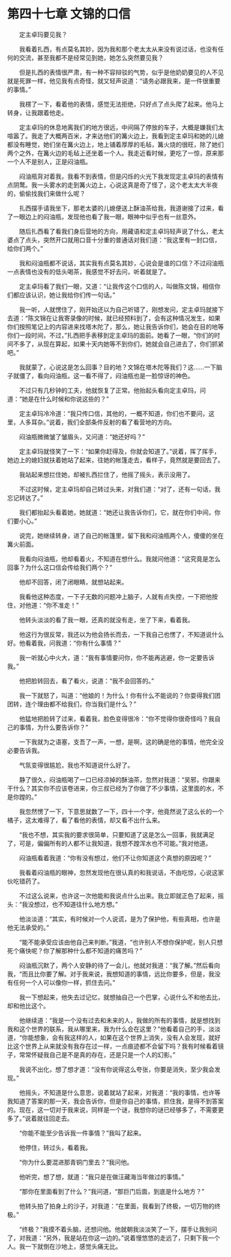 # 第四十七章 文锦的口信


　　定主卓玛要见我？

　　我看着扎西，有点莫名其妙，因为我和那个老太太从来没有说过话，也没有任何的交流，甚至我都不是经常见到她，她怎么突然要见我？

　　但是扎西的表情很严肃，有一种不容辩驳的气势，似乎是他奶奶要见的人不见就是死罪一样，他见我有点奇怪，就又轻声说道：“请务必跟我来，是一件很重要的事情。”

　　我楞了一下，看着他的表情，感觉无法拒绝，只好点了点头爬了起来。他马上转身，让我跟着他走。

　　定主卓玛的休息地离我们的地方很远，中间隔了停放的车子，大概是嫌我们太喧嚣了。我走了大概两百米，才来达他们的篝火边上，我看到定主卓玛和她的儿媳都没有睡觉，她们坐在篝火边上，地上铺着厚厚的毛毡，篝火烧的很旺，除了她们两个之外，在篝火边的毛毡上还坐着一个人。我走近看时候，更吃了一惊，原来那一个人不是别人，正是闷油瓶。

　　闷油瓶背对着我，我看不到表情，但是闪烁的火光下我发现定主卓玛的表情有点阴鹜。我一头雾水的走到篝火边上，心说这真是奇了怪了，这个老太太大半夜的，偷偷找我们来做什么呢？

　　扎西摆手请我坐下，那老太婆的儿媳便送上酥油茶给我，我道谢接了过来，看了一眼边上的闷油瓶，发现他也看了我一眼，眼神中似乎也有一丝意外。

　　随后扎西看了看我们身后营地的方向，用藏语和定主卓玛轻声说了什么，老太婆点了点头，突然开口就用口音十分重的普通话对我们道：“我这里有一封口信，给你们两个。”

　　我和闷油瓶都不说话，其实我有点莫名其妙，心说会是谁的口信？不过闷油瓶一点表情也没有的低头喝茶，我感觉不好去问，听着就是了。

　　定主卓玛看了我们一眼，又道：“让我传这个口信的人，叫做陈文锦，相信你们都应该认识，她让我给你们传一句话。”

　　我一听，人就愣住了，刚开始还以为自己听错了，刚想发问，定主卓玛就接下去道：“陈文锦在让我寄录像的时候，就已经预料到了，会有这种情况发生，如果你们按照笔记上的内容进来找塔木陀了，那么，她让我告诉你们，她会在目的地等你们一段时间，不过，”扎西把手表移到定主卓玛的面前。她看了一眼，“你们的时间不多了，从现在算起，如果十天内她等不到你们，她就会自己进去了，你们抓紧吧。”

　　我就蒙了，心说这是怎么回事？目的地？文锦在塔木陀等我们？这……一下脑子就僵了，看向闷油瓶，这一看不得了，闷油瓶也是一脸惊讶的神色。

　　不过只有几秒钟的工夫，他就恢复了正常。他抬起头看向定主卓玛，问道：“她是在什么时候和你说这些的？”

　　定主卓玛冷冷道：“我只传口信，其他的，一概不知道，你们也不要问，这里，人多耳杂。”说着，我们全部条件反射的看了看营地的方向。

　　闷油瓶微微皱了皱眉头，又问道：“她还好吗？”

　　定主卓玛就怪笑了一下：“如果你赶得及，你就会知道了。”说着，挥了挥手，她边上的媳妇就扶着她站了起来，往她的帐篷走去，看样子，竟然就是要回去了。

　　我站起来想拦住她，却被扎西拦住了，他摇了摇头，表示没用了。

　　不过这时候，定主卓玛却自己转过头来，对我们道：“对了，还有一句话，我忘记转达了。”

　　我们都抬起头看着她，她就道：“她还让我告诉你们，它，就在你们中间，你们要小心。”

　　说完，她继续转身，进了自己的帐篷里，留下我和闷油瓶两个人，傻傻的坐在篝火前面。

　　我看向闷油瓶，他却看着火，不知道在想什么。我就问他道：“这究竟是怎么回事？为什么这口信会传给我们两个？”

　　他却不回答，闭了闭眼睛，就想站起来。

　　我看他这种态度，一下子无数的问题冲上脑子，人就有点失控，一下把他按住，对他道：“你不准走！”

　　他转头淡淡的看了我一眼，还真的就没有走，坐了下来，看着我。

　　他这行为很反常，我还以为他会扬长而去，一下我自己也愣了，不知道说什么好。他看着我，问我道：“你有什么事情？”

　　我一听就心中火大，道：“我有事情要问你，你不能再逃避，你一定要告诉我。”

　　他把脸转回去，看了看火，说道：“我不会回答的。”

　　我一下就怒了，叫道：“他娘的！为什么！你有什么不能说的？你耍得我们团团转，连个理由都不给我们，你当我们是什么？”

　　他猛地把脸转了过来，看着我，脸色变得很冷：“你不觉得你很奇怪吗？我自己的事情，为什么要告诉你？”

　　一下我就为之语塞，支吾了一声，一想，是啊，这的确是他的事情，他完全没必要告诉我。

　　气氛变得很尴尬，我也不知道说什么好了。

　　静了很久，闷油瓶喝了一口已经凉掉的酥油茶，忽然对我道：“吴邪，你跟来干什么？其实你不应该卷进来，你三叔已经为了你做了不少事情，这里面的水，不是你蹚的。”

　　我忽然愣了一下，下意思就数了一下，四十一个字，他竟然说了这么长的一个橘子，这太难得了，看了看他的表情，却又看不出什么来。

　　“我也不想，其实我的要求很简单，只要知道了这是怎么一回事，我就满足了，可是，偏偏所有的人都不让我知道，我想不蹚浑水也不可能。”我对他道。

　　闷油瓶看着我道：“你有没有想过，他们不让你知道这个真想的原因呢？”

　　我看着闷油瓶的眼神，忽然发现他在很认真的和我说话，不由吃惊，心说这家伙吃错药了。

　　不过这么说来，也许这一次他能和我说点什么出来。我立即就正色了起来，摇头：“我没想过，也不知道往什么地方想。”

　　他淡淡道：“其实，有时候对一个人说谎，是为了保护他，有些真相，也许是他无法承受的。”

　　“能不能承受应该由他自己来判断。”我道，“也许别人不想你保护呢，别人只想死个痛快呢？你了解那种什么都不知道的痛苦吗？”

　　闷油瓶沉默了，两个人安静的待了一会儿，他就对我道：“我了解。”然后看向我，“而且比你要了解。对于我来说，我想知道的事情，远比你要多，但是，我没有任何一个人可以像你一样，抓住去问。”

　　我一下想起来，他失去过记忆，就想抽自己一个巴掌，心说什么不和他去比，却和他比这个。

　　他继续道：“我是一个没有过去和未来的人，我做的所有的事情，就是想找到我和这个世界的联系，我从哪里来，我为什么会在这里？”他看着自己的手，淡淡道，“你能想象，会有我这样的人，如果在这个世界上消失，没有人会发现，就好比这个世界上从来就没有我存在过一样，一点痕迹都不会留下吗？我有时候看着镜子，常常怀疑我自己是不是真的存在，还是只是一个人的幻影。”

　　我说不出化，想了想才道：“没有你说得这么夸张，你要是消失，至少我会发现。”

　　他摇头，不知道是什么意思，说着就站了起来，对我道：“我的事情，也许等我知道了答案的那一天，我会告诉你，但是你自己的事情，抓住我，是得不到答案的。现在，这一切对于我来说，同样是一个谜，我想你的谜已经够多了，不需要更多了。”说着就往回走去。

　　“你能不能至少告诉我一件事情？”我叫了起来。

　　他停住，转过头，看着我。

　　“你为什么要混进那青铜门里去？”我问他。

　　他听完，想了想，就道：“我只是在做汪藏海当年做过的事情。”

　　“那你在里面看到了什么？”我问道，“那巨门后面，到底是什么地方？”

　　他转头拍了拍身上的沙子，对我道：“在里面，我看到了终极，一切万物的终极。”

　　“终极？”我摸不着头脑，还想问他。他就朝我淡淡笑了一下，摆手让我别问了，对我道：“另外，我是站在你这一边的。”说着慢悠悠的走远了，只剩下我一个人。我一下就倒在沙地上，感觉头痛无比。

